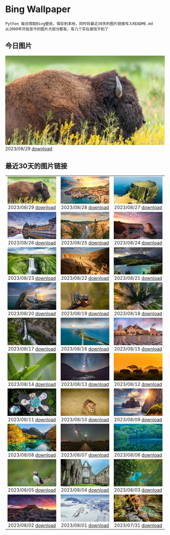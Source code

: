 # Bing Wallpaper

```
Python 每日爬取Bing壁纸，保存到本地，同时将最近30天的图片链接写入README.md
从2009年开始至今的图片大部分都有，有几个实在是找不到了
```



## 今日图片


![](./images/2023/08/29/TetonBison_ZH-CN9384306649_1920x1080_2023-08-29.jpg)2023/08/29 [download](./images/2023/08/29/TetonBison_ZH-CN9384306649_1920x1080_2023-08-29.jpg)

## 最近30天的图片链接


|      |      |      |
| :----: | :----: | :----: |
|![](./images/2023/08/29/TetonBison_ZH-CN9384306649_1920x1080_2023-08-29.jpg)2023/08/29 [download](./images/2023/08/29/TetonBison_ZH-CN9384306649_1920x1080_2023-08-29.jpg)|![](./images/2023/08/28/DubrovnikHarbor_ZH-CN8590217905_1920x1080_2023-08-28.jpg)2023/08/28 [download](./images/2023/08/28/DubrovnikHarbor_ZH-CN8590217905_1920x1080_2023-08-28.jpg)|![](./images/2023/08/27/JejuIsland_ZH-CN8434910851_1920x1080_2023-08-27.jpg)2023/08/27 [download](./images/2023/08/27/JejuIsland_ZH-CN8434910851_1920x1080_2023-08-27.jpg)|
|![](./images/2023/08/26/MuseumIsland_ZH-CN8277258964_1920x1080_2023-08-26.jpg)2023/08/26 [download](./images/2023/08/26/MuseumIsland_ZH-CN8277258964_1920x1080_2023-08-26.jpg)|![](./images/2023/08/25/YellowstoneFalls_ZH-CN8050562150_1920x1080_2023-08-25.jpg)2023/08/25 [download](./images/2023/08/25/YellowstoneFalls_ZH-CN8050562150_1920x1080_2023-08-25.jpg)|![](./images/2023/08/24/SharkFinCove_ZH-CN4952934195_1920x1080_2023-08-24.jpg)2023/08/24 [download](./images/2023/08/24/SharkFinCove_ZH-CN4952934195_1920x1080_2023-08-24.jpg)|
|![](./images/2023/08/23/SkogafossWaterfall_ZH-CN4763253095_1920x1080_2023-08-23.jpg)2023/08/23 [download](./images/2023/08/23/SkogafossWaterfall_ZH-CN4763253095_1920x1080_2023-08-23.jpg)|![](./images/2023/08/22/TunisiaAmphitheatre_ZH-CN4431856872_1920x1080_2023-08-22.jpg)2023/08/22 [download](./images/2023/08/22/TunisiaAmphitheatre_ZH-CN4431856872_1920x1080_2023-08-22.jpg)|![](./images/2023/08/21/EmeraldLakeYukon_ZH-CN4281156537_1920x1080_2023-08-21.jpg)2023/08/21 [download](./images/2023/08/21/EmeraldLakeYukon_ZH-CN4281156537_1920x1080_2023-08-21.jpg)|
|![](./images/2023/08/20/StartPointLight_ZH-CN4021540566_1920x1080_2023-08-20.jpg)2023/08/20 [download](./images/2023/08/20/StartPointLight_ZH-CN4021540566_1920x1080_2023-08-20.jpg)|![](./images/2023/08/19/CameraSquirrel_ZH-CN3580119980_1920x1080_2023-08-19.jpg)2023/08/19 [download](./images/2023/08/19/CameraSquirrel_ZH-CN3580119980_1920x1080_2023-08-19.jpg)|![](./images/2023/08/18/AvatarMountain_ZH-CN3268610045_1920x1080_2023-08-18.jpg)2023/08/18 [download](./images/2023/08/18/AvatarMountain_ZH-CN3268610045_1920x1080_2023-08-18.jpg)|
|![](./images/2023/08/17/HelmckenWaterfall_ZH-CN9694510761_1920x1080_2023-08-17.jpg)2023/08/17 [download](./images/2023/08/17/HelmckenWaterfall_ZH-CN9694510761_1920x1080_2023-08-17.jpg)|![](./images/2023/08/16/KeyWestBridge_ZH-CN2540450067_1920x1080_2023-08-16.jpg)2023/08/16 [download](./images/2023/08/16/KeyWestBridge_ZH-CN2540450067_1920x1080_2023-08-16.jpg)|![](./images/2023/08/15/TaorminaSquare_ZH-CN0273325652_1920x1080_2023-08-15.jpg)2023/08/15 [download](./images/2023/08/15/TaorminaSquare_ZH-CN0273325652_1920x1080_2023-08-15.jpg)|
|![](./images/2023/08/14/GeckoLeaf_ZH-CN9908456174_1920x1080_2023-08-14.jpg)2023/08/14 [download](./images/2023/08/14/GeckoLeaf_ZH-CN9908456174_1920x1080_2023-08-14.jpg)|![](./images/2023/08/13/PerseidsOregon_ZH-CN9427980491_1920x1080_2023-08-13.jpg)2023/08/13 [download](./images/2023/08/13/PerseidsOregon_ZH-CN9427980491_1920x1080_2023-08-13.jpg)|![](./images/2023/08/12/ThreeElephants_ZH-CN8708711085_1920x1080_2023-08-12.jpg)2023/08/12 [download](./images/2023/08/12/ThreeElephants_ZH-CN8708711085_1920x1080_2023-08-12.jpg)|
|![](./images/2023/08/11/JupiterArtland_ZH-CN7955790073_1920x1080_2023-08-11.jpg)2023/08/11 [download](./images/2023/08/11/JupiterArtland_ZH-CN7955790073_1920x1080_2023-08-11.jpg)|![](./images/2023/08/10/WorldLionDay_ZH-CN0525835107_1920x1080_2023-08-10.jpg)2023/08/10 [download](./images/2023/08/10/WorldLionDay_ZH-CN0525835107_1920x1080_2023-08-10.jpg)|![](./images/2023/08/09/PandiZucchero_ZH-CN9833521922_1920x1080_2023-08-09.jpg)2023/08/09 [download](./images/2023/08/09/PandiZucchero_ZH-CN9833521922_1920x1080_2023-08-09.jpg)|
|![](./images/2023/08/08/LiQiu2023_ZH-CN9197909278_1920x1080_2023-08-08.jpg)2023/08/08 [download](./images/2023/08/08/LiQiu2023_ZH-CN9197909278_1920x1080_2023-08-08.jpg)|![](./images/2023/08/07/BodieNC_ZH-CN9027999004_1920x1080_2023-08-07.jpg)2023/08/07 [download](./images/2023/08/07/BodieNC_ZH-CN9027999004_1920x1080_2023-08-07.jpg)|![](./images/2023/08/06/NaganoPond_ZH-CN8794832798_1920x1080_2023-08-06.jpg)2023/08/06 [download](./images/2023/08/06/NaganoPond_ZH-CN8794832798_1920x1080_2023-08-06.jpg)|
|![](./images/2023/08/05/AtlanticPuffin_ZH-CN8523220989_1920x1080_2023-08-05.jpg)2023/08/05 [download](./images/2023/08/05/AtlanticPuffin_ZH-CN8523220989_1920x1080_2023-08-05.jpg)|![](./images/2023/08/04/GothicRuins_ZH-CN8317467997_1920x1080_2023-08-04.jpg)2023/08/04 [download](./images/2023/08/04/GothicRuins_ZH-CN8317467997_1920x1080_2023-08-04.jpg)|![](./images/2023/08/03/ZelenciSprings_ZH-CN8022746409_1920x1080_2023-08-03.jpg)2023/08/03 [download](./images/2023/08/03/ZelenciSprings_ZH-CN8022746409_1920x1080_2023-08-03.jpg)|
|![](./images/2023/08/02/CapitolButte_ZH-CN7707972988_1920x1080_2023-08-02.jpg)2023/08/02 [download](./images/2023/08/02/CapitolButte_ZH-CN7707972988_1920x1080_2023-08-02.jpg)|![](./images/2023/08/01/DenaliClimber_ZH-CN7548168932_1920x1080_2023-08-01.jpg)2023/08/01 [download](./images/2023/08/01/DenaliClimber_ZH-CN7548168932_1920x1080_2023-08-01.jpg)|![](./images/2023/07/31/RockHouse_ZH-CN7318310409_1920x1080_2023-07-31.jpg)2023/07/31 [download](./images/2023/07/31/RockHouse_ZH-CN7318310409_1920x1080_2023-07-31.jpg)|


